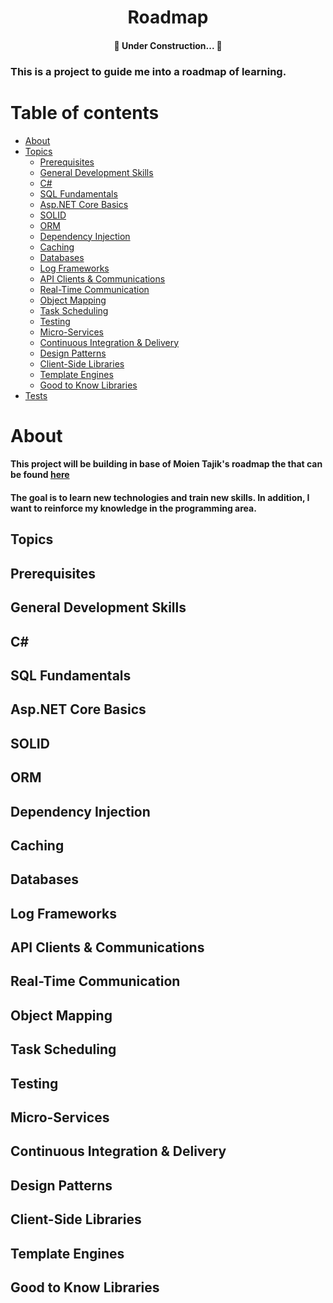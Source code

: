 <h1 align="center">Roadmap</h1>

<h4 align="center"> 
	🚧  Under Construction...  🚧
</h4>

<p><h3>This is a project to guide me into a roadmap of learning.</h3></p>

Table of contents
=================
<!--ts-->
   * [About](#about)
   * [Topics](#topics)
      * [Prerequisites](#prerequisites)
      * [General Development Skills](#general-skills)
      * [C#](#csharp)
      * [SQL Fundamentals](#sql-fundamentals)
      * [Asp.NET Core Basics](#aspnetcore-basics)
      * [SOLID](#solid)
      * [ORM](#orm)
      * [Dependency Injection](#dependency-injection)
      * [Caching](#caching)
      * [Databases](#databases)
      * [Log Frameworks](#log-frameworks)
      * [API Clients & Communications](#api-clients-and-communications)
      * [Real-Time Communication](#real-time-communication)
      * [Object Mapping](#object-mapping)
      * [Task Scheduling](#task-scheduling)
      * [Testing](#testing)
      * [Micro-Services](#micro-services)
      * [Continuous Integration & Delivery](#ci-cd)
      * [Design Patterns](#design-patterns)
      * [Client-Side Libraries](#client-side-libraries)
      * [Template Engines](#template-engines)
      * [Good to Know Libraries](#good-to-know)
   * [Tests](#tests)
<!--te-->

About
=====
  <p>
    <h4>This project will be building in base of Moien Tajik's roadmap the that can be found <a href="https://github.com/MoienTajik/AspNetCore-Developer-Roadmap">here</a></h4>
    <h4>The goal is to learn new technologies and train new skills. In addition, I want to reinforce my knowledge in the programming area. </h4>
 </p>
 
 Topics
 --
 Prerequisites
 --
 General Development Skills
 --
 C#
 --
 SQL Fundamentals
 --
 Asp.NET Core Basics
 --
 SOLID
 --
 ORM
 --
 Dependency Injection
 --
Caching
--
Databases
--
Log Frameworks
--
API Clients & Communications
--
Real-Time Communication
--
Object Mapping
--
Task Scheduling   
--
Testing 
--
Micro-Services
--
Continuous Integration & Delivery 
--
Design Patterns
--
Client-Side Libraries 
--
Template Engines    
--
Good to Know Libraries
--
 
